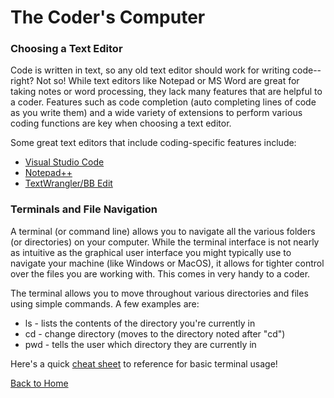 # The Coder's Computer

### Choosing a Text Editor

Code is written in text, so any old text editor should work for writing code--right? Not so! While text editors like Notepad or MS Word are great for taking notes or word processing, they lack many features that are helpful to a coder. Features such as code completion (auto completing lines of code as you write them) and a wide variety of extensions to perform various coding functions are key when choosing a text editor. 

Some great text editors that include coding-specific features include:
- [Visual Studio Code](https://code.visualstudio.com/)
- [Notepad++](https://notepad-plus-plus.org/)
- [TextWrangler/BB Edit](https://www.barebones.com/products/textwrangler/)

### Terminals and File Navigation

A terminal (or command line) allows you to navigate all the various folders (or directories) on your computer. While the terminal interface is not nearly as intuitive as the graphical user interface you might typically use to navigate your machine (like Windows or MacOS), it allows for tighter control over the files you are working with. This comes in very handy to a coder. 

The terminal allows you to move throughout various directories and files using simple commands. A few examples are:

- ls - lists the contents of the directory you're currently in
- cd - change directory (moves to the directory noted after "cd")
- pwd - tells the user which directory they are currently in

Here's a quick [cheat sheet](https://github.com/ohmyzsh/ohmyzsh/wiki/Cheatsheet) to reference for basic terminal usage!

[Back to Home](README.md)
